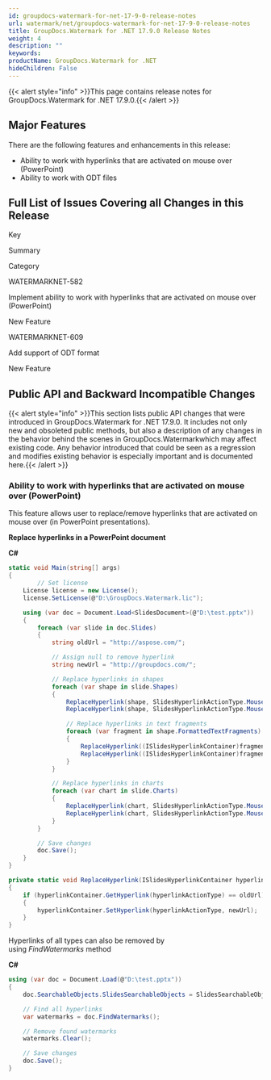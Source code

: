 ```yaml
---
id: groupdocs-watermark-for-net-17-9-0-release-notes
url: watermark/net/groupdocs-watermark-for-net-17-9-0-release-notes
title: GroupDocs.Watermark for .NET 17.9.0 Release Notes
weight: 4
description: ""
keywords: 
productName: GroupDocs.Watermark for .NET
hideChildren: False
---
```

{{< alert style="info" >}}This page contains release notes for GroupDocs.Watermark for .NET 17.9.0.{{< /alert >}}

## Major Features

There are the following features and enhancements in this release:

*   Ability to work with hyperlinks that are activated on mouse over (PowerPoint)
*   Ability to work with ODT files

## Full List of Issues Covering all Changes in this Release

Key 

Summary

Category

WATERMARKNET-582

Implement ability to work with hyperlinks that are activated on mouse over (PowerPoint) 

New Feature 

WATERMARKNET-609 

Add support of ODT format 

New Feature 

## Public API and Backward Incompatible Changes

{{< alert style="info" >}}This section lists public API changes that were introduced in GroupDocs.Watermark for .NET 17.9.0. It includes not only new and obsoleted public methods, but also a description of any changes in the behavior behind the scenes in GroupDocs.Watermarkwhich may affect existing code. Any behavior introduced that could be seen as a regression and modifies existing behavior is especially important and is documented here.{{< /alert >}}

### Ability to work with hyperlinks that are activated on mouse over (PowerPoint)

This feature allows user to replace/remove hyperlinks that are activated on mouse over (in PowerPoint presentations).

**Replace hyperlinks in a PowerPoint document**

**C#**

```csharp
static void Main(string[] args)
{
        // Set license
	License license = new License();
	license.SetLicense(@"D:\GroupDocs.Watermark.lic");

	using (var doc = Document.Load<SlidesDocument>(@"D:\test.pptx"))
	{
		foreach (var slide in doc.Slides)
		{
			string oldUrl = "http://aspose.com/";

			// Assign null to remove hyperlink
			string newUrl = "http://groupdocs.com/";

			// Replace hyperlinks in shapes
			foreach (var shape in slide.Shapes)
			{
				ReplaceHyperlink(shape, SlidesHyperlinkActionType.MouseOver, oldUrl, newUrl);
				ReplaceHyperlink(shape, SlidesHyperlinkActionType.MouseClick, oldUrl, newUrl);

				// Replace hyperlinks in text fragments
				foreach (var fragment in shape.FormattedTextFragments)
				{
					ReplaceHyperlink((ISlidesHyperlinkContainer)fragment, SlidesHyperlinkActionType.MouseClick, oldUrl, newUrl);
					ReplaceHyperlink((ISlidesHyperlinkContainer)fragment, SlidesHyperlinkActionType.MouseOver, oldUrl, newUrl);
				}
			}

			// Replace hyperlinks in charts
			foreach (var chart in slide.Charts)
			{
				ReplaceHyperlink(chart, SlidesHyperlinkActionType.MouseOver, oldUrl, newUrl);
				ReplaceHyperlink(chart, SlidesHyperlinkActionType.MouseClick, oldUrl, newUrl);
			}
		}

		// Save changes
		doc.Save();
	}
}

private static void ReplaceHyperlink(ISlidesHyperlinkContainer hyperlinkContainer, SlidesHyperlinkActionType hyperlinkActionType, string oldUrl, string newUrl)
{
	if (hyperlinkContainer.GetHyperlink(hyperlinkActionType) == oldUrl)
	{
		hyperlinkContainer.SetHyperlink(hyperlinkActionType, newUrl);
	}
}
```

Hyperlinks of all types can also be removed by using *FindWatermarks* method

**C#**

```csharp
using (var doc = Document.Load(@"D:\test.pptx"))
{
	doc.SearchableObjects.SlidesSearchableObjects = SlidesSearchableObjects.Hyperlinks;

	// Find all hyperlinks
	var watermarks = doc.FindWatermarks();

	// Remove found watermarks
	watermarks.Clear();

	// Save changes
	doc.Save();
}
```
